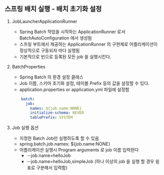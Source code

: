 ## 스프링 배치 실행 - 배치 초기화 설정

1. JobLauncherApplicationRunner
    - Spring Batch 작업을 시작하는 ApplicationRunner 로서 BatchAutoConfiguration 에서 생성됨
    - 스프링 부트에서 제공하는 ApplicationRunner 의 구현체로 어플리케이션이 정상적으로 구동되자 마다 실행됨
    - 기본적으로 빈으로 등록된 모든 job 을 실행시킨다.

2. BatchProperties
    - Spring Batch 의 환경 설정 클래스
    - Job 이름, 스키마 초기화 설정, 테이블 Prefix 등의 값을 설정할 수 있다.
    - application.properties or application.yml 파일에 설정함
    ```yaml
        batch:
          job:
            names: ${job.name:NONE}
            initialize-schema: NEVER  
            tablePrefix: SYSTEM
    ```

3. Job 실행 옵션
    - 지정한 Batch Job만 실행하도록 할 수 있음
    - spring.batch.job.names: ${job.name:NONE}
    - 어플리케이션 실행시 Program arguments 로 job 이름 입력한다
        - --job.name=helloJob
        - --job.name=helloJob,simpleJob  (하나 이상의 job 을 실행 할 경우 쉼표로 구분해서 입력함)
